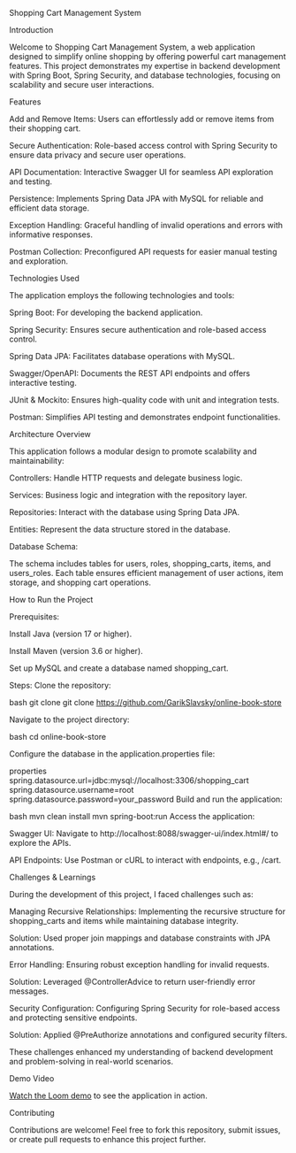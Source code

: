 Shopping Cart Management System

Introduction


Welcome to Shopping Cart Management System, a web application designed to simplify online shopping by offering powerful cart management features. This project demonstrates my expertise in backend development with Spring Boot, Spring Security, and database technologies, focusing on scalability and secure user interactions.


Features

Add and Remove Items: Users can effortlessly add or remove items from their shopping cart.

Secure Authentication: Role-based access control with Spring Security to ensure data privacy and secure user operations.

API Documentation: Interactive Swagger UI for seamless API exploration and testing.

Persistence: Implements Spring Data JPA with MySQL for reliable and efficient data storage.

Exception Handling: Graceful handling of invalid operations and errors with informative responses.

Postman Collection: Preconfigured API requests for easier manual testing and exploration.

Technologies Used

The application employs the following technologies and tools:

Spring Boot: For developing the backend application.

Spring Security: Ensures secure authentication and role-based access control.

Spring Data JPA: Facilitates database operations with MySQL.

Swagger/OpenAPI: Documents the REST API endpoints and offers interactive testing.

JUnit & Mockito: Ensures high-quality code with unit and integration tests.

Postman: Simplifies API testing and demonstrates endpoint functionalities.

Architecture Overview

This application follows a modular design to promote scalability and maintainability:

Controllers: Handle HTTP requests and delegate business logic.

Services: Business logic and integration with the repository layer.

Repositories: Interact with the database using Spring Data JPA.

Entities: Represent the data structure stored in the database.

Database Schema:

The schema includes tables for users, roles, shopping_carts, items, and users_roles. Each table ensures efficient management of user actions, item storage, and shopping cart operations.

How to Run the Project

Prerequisites:

Install Java (version 17 or higher).

Install Maven (version 3.6 or higher).

Set up MySQL and create a database named shopping_cart.

Steps:
Clone the repository:

bash
git clone git clone https://github.com/GarikSlavsky/online-book-store

Navigate to the project directory:

bash
cd online-book-store

Configure the database in the application.properties file:

properties
spring.datasource.url=jdbc:mysql://localhost:3306/shopping_cart
spring.datasource.username=root
spring.datasource.password=your_password
Build and run the application:

bash
mvn clean install
mvn spring-boot:run
Access the application:

Swagger UI: Navigate to http://localhost:8088/swagger-ui/index.html#/ to explore the APIs.

API Endpoints: Use Postman or cURL to interact with endpoints, e.g., /cart.

Challenges & Learnings

During the development of this project, I faced challenges such as:

Managing Recursive Relationships: Implementing the recursive structure for shopping_carts and items while maintaining database integrity.

Solution: Used proper join mappings and database constraints with JPA annotations.

Error Handling: Ensuring robust exception handling for invalid requests.

Solution: Leveraged @ControllerAdvice to return user-friendly error messages.

Security Configuration: Configuring Spring Security for role-based access and protecting sensitive endpoints.

Solution: Applied @PreAuthorize annotations and configured security filters.

These challenges enhanced my understanding of backend development and problem-solving in real-world scenarios.

Demo Video

[Watch the Loom demo](https://www.loom.com/share/241e906d6f1b4eb08208758298a981ae?sid=06c4539e-6368-4bef-8ca7-76f84857591a) to see the application in action.

Contributing

Contributions are welcome! Feel free to fork this repository, submit issues, or create pull requests to enhance this project further.
